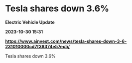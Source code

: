 # Tesla shares down 3.6%
**Electric Vehicle Update**

**2023-10-30 15:31**

**https://www.ainvest.com/news/tesla-shares-down-3-6-231010000cd7f38374e57ec5/**

Tesla shares down 3.6%